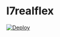 # l7realflex
[![Deploy](https://www.herokucdn.com/deploy/button.svg)](https://heroku.com/deploy?template=https://github.com/crinny7/minuet)
